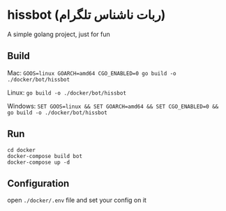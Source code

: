 # hissbot (ربات ناشناس تلگرام)
A simple golang project, just for fun

## Build

Mac:
`GOOS=linux GOARCH=amd64 CGO_ENABLED=0 go build -o ./docker/bot/hissbot`

Linux:
`go build -o ./docker/bot/hissbot`

Windows:
`SET GOOS=linux && SET GOARCH=amd64 && SET CGO_ENABLED=0 && go build -o ./docker/bot/hissbot`

## Run
```
cd docker
docker-compose build bot
docker-compose up -d
```

## Configuration
open `./docker/.env` file and set your config on it